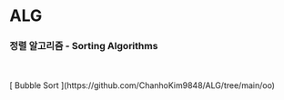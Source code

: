 # ALG

### 정렬 알고리즘 - Sorting Algorithms
<br>  
<br>  
[ Bubble Sort ](https://github.com/ChanhoKim9848/ALG/tree/main/oo)
